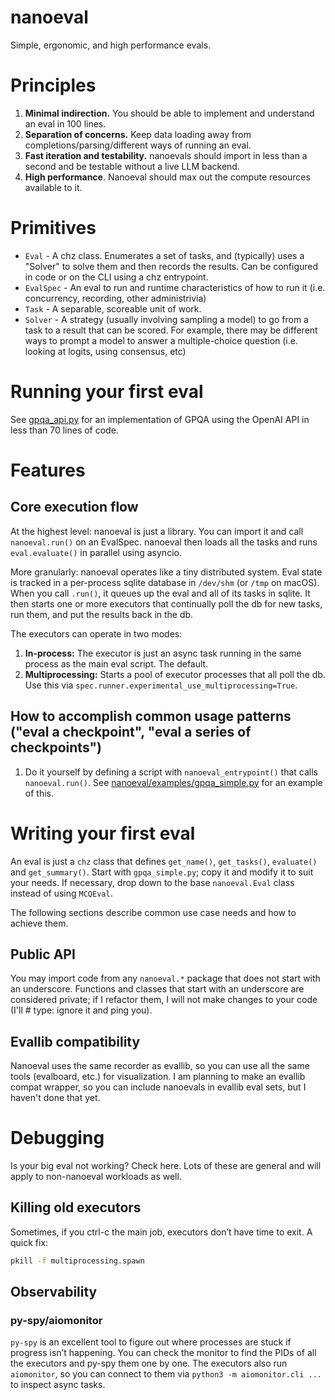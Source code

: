 # nanoeval

Simple, ergonomic, and high performance evals.


# Principles

1. **Minimal indirection.** You should be able to implement and understand an eval in 100 lines.
2. **Separation of concerns.** Keep data loading away from completions/parsing/different ways of running an eval.
3. **Fast iteration and testability.** nanoevals should import in less than a second and be testable without a live LLM backend.
4. **High performance**. Nanoeval should max out the compute resources available to it.

# Primitives

- `Eval` - A chz class. Enumerates a set of tasks, and (typically) uses a "Solver" to solve them and then records the
  results. Can be configured in code or on the CLI using a chz entrypoint.
- `EvalSpec` - An eval to run and runtime characteristics of how to run it (i.e. concurrency, recording, other
  administrivia)
- `Task` - A separable, scoreable unit of work.
- `Solver` - A strategy (usually involving sampling a model) to go from a task to a result that can be scored. For
  example, there may be different ways to prompt a model to answer a multiple-choice question (i.e. looking at logits,
  using consensus, etc)

# Running your first eval

See [gpqa_api.py](nanoeval/examples/gpqa_api.py) for an implementation of GPQA using the OpenAI API in less than 70 lines of code.

# Features

## Core execution flow

At the highest level: nanoeval is just a library. You can import it and call `nanoeval.run()` on an EvalSpec. nanoeval
then loads all the tasks and runs `eval.evaluate()` in parallel using asyncio.

More granularly: nanoeval operates like a tiny distributed system. Eval state is tracked in a per-process sqlite
database in `/dev/shm` (or `/tmp` on macOS). When you call `.run()`, it queues up the eval and all of its tasks in
sqlite. It then starts one or more executors that continually poll the db for new tasks, run them, and put the results
back in the db.

The executors can operate in two modes:

1. **In-process:** The executor is just an async task running in the same process as the main eval script. The default.
2. **Multiprocessing:** Starts a pool of executor processes that all poll the db. Use this via
   `spec.runner.experimental_use_multiprocessing=True`.

## How to accomplish common usage patterns ("eval a checkpoint", "eval a series of checkpoints")

1. Do it yourself by defining a script with `nanoeval_entrypoint()` that calls `nanoeval.run()`.
   See [nanoeval/examples/gpqa_simple.py](nanoeval/examples/gpqa_simple.py) for an example of this.

# **Writing your first eval**

An eval is just a `chz` class that defines `get_name()`, `get_tasks()`, `evaluate()` and `get_summary()`. Start with
`gpqa_simple.py`; copy it and modify it to suit your needs. If necessary, drop down to the base `nanoeval.Eval` class
instead of using `MCQEval`.

The following sections describe common use case needs and how to achieve them.

## **Public API**

You may import code from any `nanoeval.*` package that does not start with an underscore. Functions and classes that
start with an underscore are considered private; if I refactor them, I will not make changes to your code (I'll # type:
ignore it and ping you).

## Evallib compatibility

Nanoeval uses the same recorder as evallib, so you can use all the same tools (evalboard, etc.) for visualization. I am
planning to make an evallib compat wrapper, so you can include nanoevals in evallib eval sets, but I haven't done that
yet.

# Debugging

Is your big eval not working? Check here. Lots of these are general and will apply to non-nanoeval workloads as well.

## Killing old executors

Sometimes, if you ctrl-c the main job, executors don’t have time to exit. A quick fix:

```bash
pkill -f multiprocessing.spawn
```

## Observability

### py-spy/aiomonitor

`py-spy` is an excellent tool to figure out where processes are stuck if progress isn’t happening. You can check the
monitor to find the PIDs of all the executors and py-spy them one by one. The executors also run `aiomonitor`, so you
can connect to them via `python3 -m aiomonitor.cli ...` to inspect async tasks.
